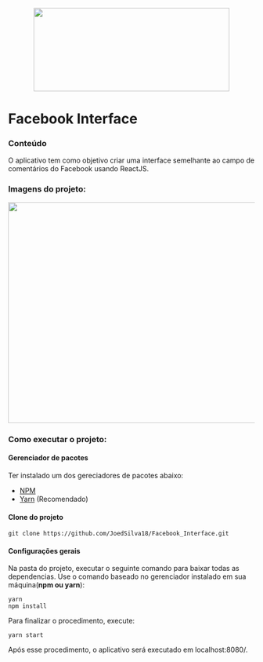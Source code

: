 <p align="center">
<img src="https://cdn0.tnwcdn.com/wp-content/blogs.dir/1/files/2015/07/sdffdsafsdf-1200x604.png" height="170" width="400">
</p>

# Facebook Interface

### Conteúdo
O  aplicativo tem como objetivo criar uma interface semelhante ao campo de comentários do Facebook usando ReactJS.

### Imagens do projeto:

<img src="https://i.imgur.com/3cLruao.png" height="450" width="900">

### Como executar o projeto:

#### Gerenciador de pacotes
Ter instalado um dos gereciadores de pacotes abaixo:
- [NPM](https://www.npmjs.com/)
- [Yarn](https://yarnpkg.com/) (Recomendado)

#### Clone do projeto
```
git clone https://github.com/JoedSilva18/Facebook_Interface.git
```

#### Configurações gerais
Na pasta do projeto, executar o seguinte comando para baixar todas as dependencias. Use o comando baseado no gerenciador instalado em sua máquina(**npm ou yarn**):
```
yarn
npm install
```

Para finalizar o procedimento, execute:
```
yarn start
```

Após esse procedimento, o aplicativo será executado em localhost:8080/.
